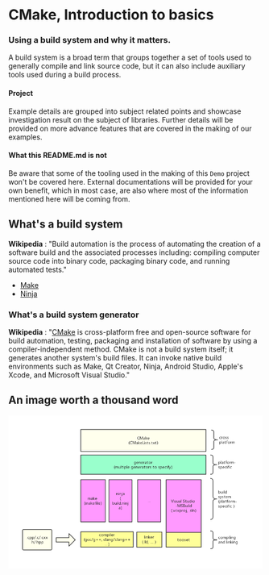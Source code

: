 # CMake, Introduction to basics

### Using a build system and why it matters.

A build system is a broad term that groups together a set of tools used to generally compile and link source code, but it can also include auxiliary tools used during a build process.

#### Project

Example details are grouped into subject related points and showcase investigation result on the subject of libraries. Further details will be provided on more advance features that are covered in the making of our examples.

#### What this README.md is not

Be aware that some of the tooling used in the making of this `Demo` project won't be covered here. External documentations will be provided for your own benefit, which in most case, are also where most of the information mentioned here will be coming from.

## What's a build system

**Wikipedia** : "Build automation is the process of automating the creation of a software build and the associated processes including: compiling computer source code into binary code, packaging binary code, and running automated tests."

* [Make](https://en.wikipedia.org/wiki/Make_(software))
* [Ninja](https://en.wikipedia.org/wiki/Ninja_(build_system))

### What's a build system generator

**Wikipedia** : "[CMake](https://en.wikipedia.org/wiki/CMake) is cross-platform free and open-source software for build automation, testing, packaging and installation of software by using a compiler-independent method. CMake is not a build system itself; it generates another system's build files. It can invoke native build environments such as Make, Qt Creator, Ninja, Android Studio, Apple's Xcode, and Microsoft Visual Studio."

## An image worth a thousand word

![a](https://github.com/guyllaumedemers/CMake-Introduction-to-basics/blob/master/res/Build_process.png)

